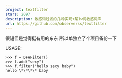 ```yaml
---
project: textfilter
stars: 2097
description: 敏感词过滤的几种实现+某1w词敏感词库
url: https://github.com/observerss/textfilter
---
```


很短但是觉得挺有用的东东
所以单独立了个项目备份一下

USAGE:

    >>> f = DFAFilter()
    >>> f.add("sexy")
    >>> f.filter("hello sexy baby")
    hello \*\*\*\* baby
